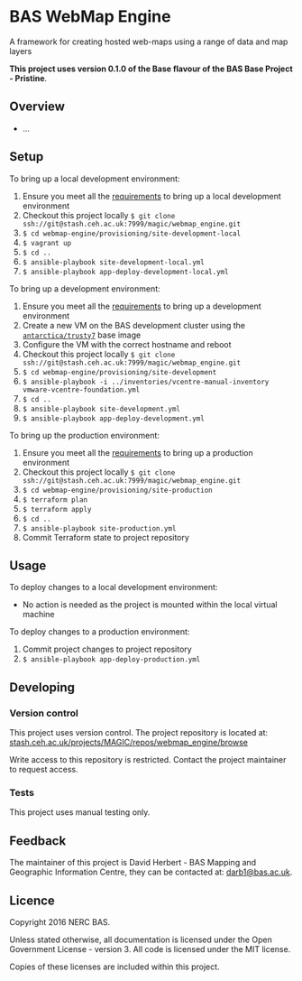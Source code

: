 
# BAS WebMap Engine

A framework for creating hosted web-maps using a range of data and map layers

**This project uses version 0.1.0 of the Base flavour of the BAS Base Project - Pristine**.

## Overview

* ...

## Setup

To bring up a local development environment:

1. Ensure you meet all the
[requirements](https://paper.dropbox.com/doc/BAS-Base-Project-Pristine-Base-Flavour-Usage-ZdMdHHzf8xB4HjxcNuDXa#:h=Environment---local-developmen)
to bring up a local development environment
2. Checkout this project locally `$ git clone ssh://git@stash.ceh.ac.uk:7999/magic/webmap_engine.git`
3. `$ cd webmap-engine/provisioning/site-development-local`
4. `$ vagrant up`
5. `$ cd ..`
6. `$ ansible-playbook site-development-local.yml`
7. `$ ansible-playbook app-deploy-development-local.yml`

To bring up a development environment:

1. Ensure you meet all the
[requirements](https://paper.dropbox.com/doc/BAS-Base-Project-Pristine-Base-Flavour-Usage-ZdMdHHzf8xB4HjxcNuDXa#:h2=Environment---development)
to bring up a development environment
2. Create a new VM on the BAS development cluster using the 
[`antarctica/trusty7`](https://atlas.hashicorp.com/antarctica/boxes/centos7) base image
3. Configure the VM with the correct hostname and reboot
4. Checkout this project locally `$ git clone ssh://git@stash.ceh.ac.uk:7999/magic/webmap_engine.git`
5. `$ cd webmap-engine/provisioning/site-development`
6. `$ ansible-playbook -i ../inventories/vcentre-manual-inventory vmware-vcentre-foundation.yml`
7. `$ cd ..`
8. `$ ansible-playbook site-development.yml`
9. `$ ansible-playbook app-deploy-development.yml`

To bring up the production environment:

1. Ensure you meet all the
[requirements](https://paper.dropbox.com/doc/BAS-Base-Project-Pristine-Base-Flavour-Usage-ZdMdHHzf8xB4HjxcNuDXa#:h=Environment---production)
to bring up a production environment
2. Checkout this project locally `$ git clone ssh://git@stash.ceh.ac.uk:7999/magic/webmap_engine.git`
3. `$ cd webmap-engine/provisioning/site-production`
4. `$ terraform plan`
5. `$ terraform apply`
6. `$ cd ..`
7. `$ ansible-playbook site-production.yml`
8. Commit Terraform state to project repository

## Usage

To deploy changes to a local development environment:

* No action is needed as the project is mounted within the local virtual machine

To deploy changes to a production environment:

1. Commit project changes to project repository
2. `$ ansible-playbook app-deploy-production.yml`

## Developing

### Version control

This project uses version control. The project repository is located at:
[stash.ceh.ac.uk/projects/MAGIC/repos/webmap_engine/browse](https://stash.ceh.ac.uk/projects/MAGIC/repos/webmap_engine/browse)

Write access to this repository is restricted. Contact the project maintainer to request access.

### Tests

This project uses manual testing only.

## Feedback

The maintainer of this project is David Herbert - BAS Mapping and Geographic Information Centre, they can be contacted  at: darb1@bas.ac.uk.

## Licence

Copyright 2016 NERC BAS.

Unless stated otherwise, all documentation is licensed under the Open Government License - version 3.
All code is licensed under the MIT license.

Copies of these licenses are included within this project.
